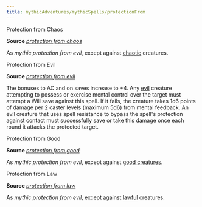 ```yaml
---
title: mythicAdventures/mythicSpells/protectionFrom
---
```

Protection from Chaos

**Source** [_protection from chaos_](spells/protectionFromChaos#_protection-from-chaos)

As _mythic protection from evil_, except against [chaotic](monsters/creatureTypes#_chaotic-subtype) creatures.

Protection from Evil

**Source** [_protection from evil_](spells/protectionFromEvil#_protection-from-evil)

The bonuses to AC and on saves increase to +4. Any [evil](monsters/creatureTypes#_evil-subtype) creature attempting to possess or exercise mental control over the target must attempt a Will save against this spell. If it fails, the creature takes 1d6 points of damage per 2 caster levels (maximum 5d6) from mental feedback. An evil creature that uses spell resistance to bypass the spell's protection against contact must successfully save or take this damage once each round it attacks the protected target.

Protection from Good

**Source** [_protection from good_](spells/protectionFromGood#_protection-from-good)

As _mythic protection from evil_, except against [good creatures](monsters/creatureTypes#_good-subtype).

Protection from Law

**Source** [_protection from law_](spells/protectionFromLaw#_protection-from-law)

As _mythic protection from evil_, except against [lawful](monsters/creatureTypes#_lawful-subtype) creatures.

